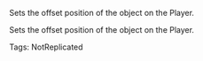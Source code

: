 Sets the offset position of the object on the Player.
	
Sets the offset position of the object on the Player.

Tags: NotReplicated